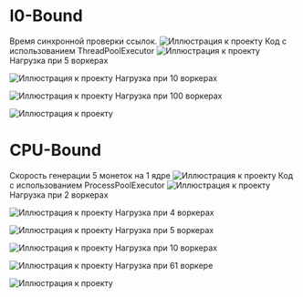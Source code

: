 # I0-Bound
Время синхронной проверки ссылок.
![Иллюстрация к проекту](https://github.com/pavel248/Concurrency-and-asynchrony-/raw/main/photo1.jpg)
Код с использованием ThreadPoolExecutor
![Иллюстрация к проекту](https://github.com/pavel248/Concurrency-and-asynchrony-/raw/main/photo2.jpg)
Нагрузка при 5 воркерах


![Иллюстрация к проекту](https://github.com/pavel248/Concurrency-and-asynchrony-/raw/main/photo4.jpg)
Нагрузка при 10 воркерах


![Иллюстрация к проекту](https://github.com/pavel248/Concurrency-and-asynchrony-/raw/main/photo5.jpg)
Нагрузка при 100 воркерах


![Иллюстрация к проекту](https://github.com/pavel248/Concurrency-and-asynchrony-/raw/main/photo6.jpg)

# CPU-Bound
Скорость генерации 5 монеток на 1 ядре
![Иллюстрация к проекту](https://github.com/pavel248/Concurrency-and-asynchrony-/raw/main/photo3.jpg)
Код с использованием ProcessPoolExecutor
![Иллюстрация к проекту](https://github.com/pavel248/Concurrency-and-asynchrony-/raw/main/photo7.jpg)
Нагрузка при 2 воркерах


![Иллюстрация к проекту](https://github.com/pavel248/Concurrency-and-asynchrony-/raw/main/photo8.jpg)
Нагрузка при 4 воркерах


![Иллюстрация к проекту](https://github.com/pavel248/Concurrency-and-asynchrony-/raw/main/photo9.jpg)
Нагрузка при 5 воркерах


![Иллюстрация к проекту](https://github.com/pavel248/Concurrency-and-asynchrony-/raw/main/photo10.jpg)
Нагрузка при 10 воркерах


![Иллюстрация к проекту](https://github.com/pavel248/Concurrency-and-asynchrony-/raw/main/photo11.jpg)
Нагрузка при 61 воркере


![Иллюстрация к проекту](https://github.com/pavel248/Concurrency-and-asynchrony-/raw/main/photo12.jpg)
